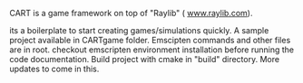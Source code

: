 CART is a game framework on top of "Raylib" ( www.raylib.com). 

its a  boilerplate to start creating games/simulations quickly. A sample project available in CARTgame folder. Emscipten commands  and other files are in root. checkout emscripten environment installation before running the code documentation.
Build project with cmake in  "build" directory. More updates to come in this.
